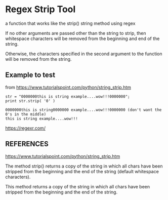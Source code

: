 # Regex Strip Tool

a function that works like the strip() string method using regex

If no other arguments are passed other than the string to strip, then whitespace characters will be removed from the beginning and end of the string. 

Otherwise, the characters specified in the second argument to the function will be removed from the string.

## Example to test

from https://www.tutorialspoint.com/python/string_strip.htm

	str = "0000000this is string example....wow!!!0000000";
	print str.strip( '0' )

	0000000this is string0000000 example....wow!!!0000000 (don't want the 0's in the middle)
	this is string example....wow!!!             

https://regexr.com/

## REFERENCES

https://www.tutorialspoint.com/python/string_strip.htm

The method strip() returns a copy of the string in which all chars have been stripped from the beginning and the end of the string (default whitespace characters).

This method returns a copy of the string in which all chars have been stripped from the beginning and the end of the string.


